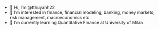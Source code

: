 - 👋 Hi, I’m @tthuyanh22
- 👀 I’m interested in finance, financial modeling, banking, money markets, risk management, macroeconomics etc.
- 🌱 I’m currently learning Quantitative Finance at University of Milan


<!---
tthuyanh22/tthuyanh22 is a ✨ special ✨ repository because its `README.md` (this file) appears on your GitHub profile.
You can click the Preview link to take a look at your changes.
--->

